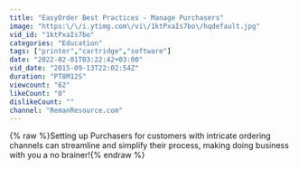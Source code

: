 ```yaml
---
title: "EasyOrder Best Practices - Manage Purchasers"
image: "https:\/\/i.ytimg.com\/vi\/1ktPxaIs7bo\/hqdefault.jpg"
vid_id: "1ktPxaIs7bo"
categories: "Education"
tags: ["printer","cartridge","software"]
date: "2022-02-01T03:22:42+03:00"
vid_date: "2015-09-13T22:02:54Z"
duration: "PT8M12S"
viewcount: "62"
likeCount: "0"
dislikeCount: ""
channel: "RemanResource.com"
---
```

{% raw %}Setting up Purchasers for customers with intricate ordering channels can streamline and simplify their process, making doing business with you a no brainer!{% endraw %}
